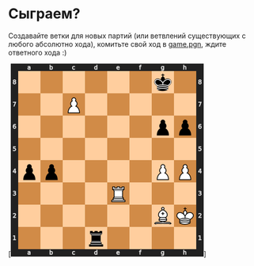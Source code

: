# Сыграем?

Создавайте ветки для новых партий (или ветвлений существующих с любого абсолютно хода), комитьте свой ход в [game.pgn]([url](https://github.com/razonrus/chess_with_me/blob/main/game.pgn)), ждите ответного хода :)

[![](./chess_position.png)]
